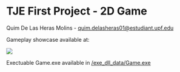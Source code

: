 # TJE First Project - 2D Game
Quim De Las Heras Molins - quim.delasheras01@estudiant.upf.edu

Gameplay showcase available at:

[![](https://img.youtube.com/vi/zPT7XXgKdho/hqdefault.jpg)](https://youtu.be/zPT7XXgKdho)

Exectuable Game.exe available in [/exe_dll_data/Game.exe](/exe_dll_data/Game.exe)